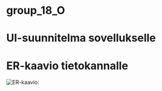 # group_18_O

# UI-suunnitelma sovellukselle

# ER-kaavio tietokannalle
![ER-kaavio:](./group_18/er.png "tehty workbenchillä")